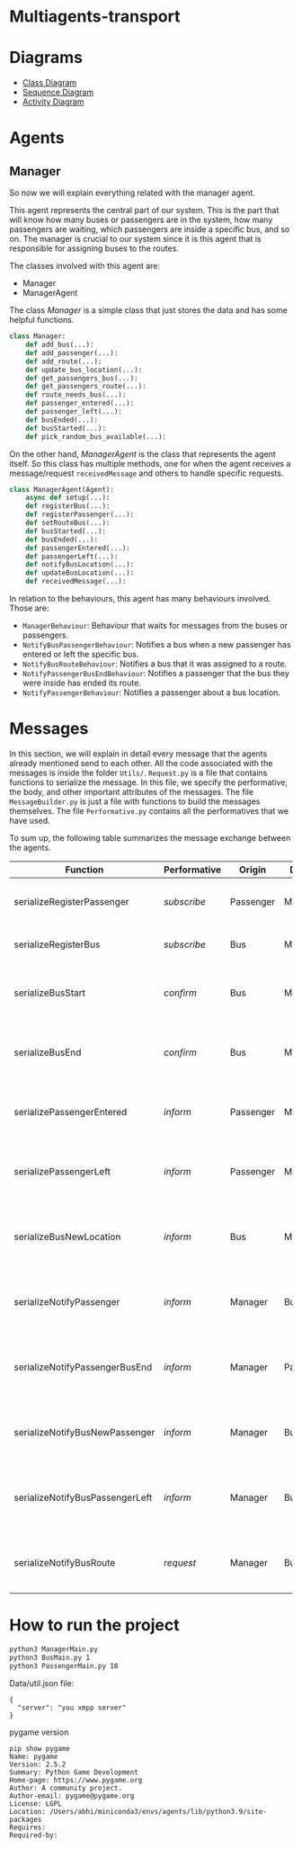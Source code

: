 # Multiagents-transport

# Diagrams

- [Class Diagram](https://tinyurl.com/yyu3b9nv)
- [Sequence Diagram](https://tinyurl.com/2p8y92p6)
- [Activity Diagram](https://tinyurl.com/rwde6peu)

# Agents

## Manager

So now we will explain everything related with the manager agent.

This agent represents the central part of our system. This is the part that will know how many buses or passengers are in the system, how many passengers are waiting, which passengers are inside a specific bus, and so on. The manager is crucial to our system since it is this agent that is responsible for assigning buses to the routes.

The classes involved with this agent are:

- Manager
- ManagerAgent

The class *Manager* is a simple class that just stores the data and has some helpful functions.
```py
class Manager:
    def add_bus(...):
    def add_passenger(...):
    def add_route(...):
    def update_bus_location(...):
    def get_passengers_bus(...):
    def get_passengers_route(...):
    def route_needs_bus(...):
    def passenger_entered(...):
    def passenger_left(...):
    def busEnded(...):
    def busStarted(...):
    def pick_random_bus_available(...):
```


On the other hand, *ManagerAgent* is the class that represents the agent itself. So this class has multiple methods, one for when the agent receives a message/request `receivedMessage` and others to handle specific requests.

```py
class ManagerAgent(Agent):
    async def setup(...):
    def registerBus(...):
    def registerPassenger(...):
    def setRouteBus(...):
    def busStarted(...):
    def busEnded(...):
    def passengerEntered(...):
    def passengerLeft(...):
    def notifyBusLocation(...):
    def updateBusLocation(...):
    def receivedMessage(...):
``` 

In relation to the behaviours, this agent has many behaviours involved. Those are:

- `ManagerBehaviour`: Behaviour that waits for messages from the buses or passengers.
- `NotifyBusPassengerBehaviour`: Notifies a bus when a new passenger has entered or left the specific bus.
- `NotifyBusRouteBehaviour`: Notifies a bus that it was assigned to a route.
- `NotifyPassengerBusEndBehaviour`: Notifies a passenger that the bus they were inside has ended its route.
- `NotifyPassengerBehaviour`: Notifies a passenger about a bus location.


# Messages

In this section, we will explain in detail every message that the agents already mentioned send to each other. All the code associated with the messages is inside the folder `Utils/`. `Request.py` is a file that contains functions to serialize the message. In this file, we specify the performative, the body, and other important attributes of the messages. The file `MessageBuilder.py` is just a file with functions to build the messages themselves. The file `Performative.py` contains all the performatives that we have used.

To sum up, the following table summarizes the message exchange between the agents.

| Function                   | Performative | Origin    | Destiny   | Description                                                      |
|----------------------------|--------------|-----------|-----------|------------------------------------------------------------------|
| serializeRegisterPassenger | *subscribe*  | Passenger | Manager   | Register a passenger with the manager.                          |
| serializeRegisterBus       | *subscribe*  | Bus       | Manager   | Register a bus with the manager.                                |
| serializeBusStart          | *confirm*    | Bus       | Manager   | Inform the manager that a bus has started its route.            |
| serializeBusEnd            | *confirm*    | Bus       | Manager   | Inform the manager that a bus has ended its route.              |
| serializePassengerEntered  | *inform*     | Passenger | Manager   | Inform the manager that a passenger has entered a bus.          |
| serializePassengerLeft     | *inform*     | Passenger | Manager   | Inform the manager that a passenger has left a bus.             |
| serializeBusNewLocation    | *inform*     | Bus       | Manager   | Inform the manager about the current location of a bus.         |
| serializeNotifyPassenger   | *inform*     | Manager   | Bus       | Notify a specific bus about its assigned route.                 |
| serializeNotifyPassengerBusEnd | *inform* | Manager   | Passenger | Notify a specific passenger that their bus route has ended.     |
| serializeNotifyBusNewPassenger | *inform* | Manager   | Bus       | Notify a specific bus that a passenger has boarded.              |
| serializeNotifyBusPassengerLeft | *inform* | Manager | Bus       | Notify a specific bus that a passenger has disembarked.          |
| serializeNotifyBusRoute    | *request*    | Manager   | Bus       | Request the manager to assign a route to a specific bus.        |



# How to run the project

```bash
python3 ManagerMain.py
python3 BusMain.py 1
python3 PassengerMain.py 10
```
Data/util.json file:
```
{
  "server": "you xmpp server"
}
```

pygame version

```
pip show pygame
Name: pygame
Version: 2.5.2
Summary: Python Game Development
Home-page: https://www.pygame.org
Author: A community project.
Author-email: pygame@pygame.org
License: LGPL
Location: /Users/abhi/miniconda3/envs/agents/lib/python3.9/site-packages
Requires:
Required-by:
```
